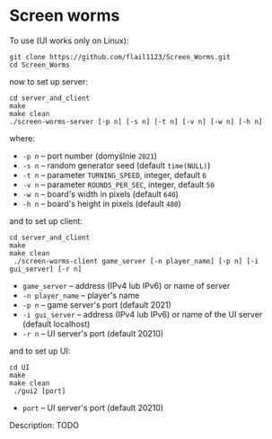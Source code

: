 # Screen worms
To use (UI works only on Linux): 

```
git clone https://github.com/flail1123/Screen_Worms.git
cd Screen_Worms
```
now to set up server:
```
cd server_and_client
make
make clean
./screen-worms-server [-p n] [-s n] [-t n] [-v n] [-w n] [-h n]
```
where:
  * `-p n` – port number (domyślnie `2021`)
  * `-s n` – random generator seed (default `time(NULL)`)
  * `-t n` – parameter `TURNING_SPEED`, integer, default `6`
  * `-v n` – parameter `ROUNDS_PER_SEC`, integer, default `50`
  * `-w n` – board's width in pixels (default `640`)
  * `-h n` – board's height in pixels (default `480`)

and to set up client:
```
cd server_and_client
make
make clean
 ./screen-worms-client game_server [-n player_name] [-p n] [-i gui_server] [-r n]
```

  * `game_server` – address (IPv4 lub IPv6) or name of server
  * `-n player_name` – player's name
  * `-p n` – game server's port (default 2021)
  * `-i gui_server` – address (IPv4 lub IPv6) or name of the UI server (default localhost)
  * `-r n` – UI server's port (default 20210)

and to set up UI:
```
cd UI
make
make clean
 ./gui2 [port]
```

  * `port` – UI server's port (default 20210)

Description:
TODO
